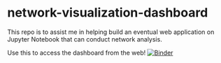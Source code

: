 # network-visualization-dashboard
This repo is to assist me in helping build an eventual web application on Jupyter Notebook that can conduct network analysis.

Use this to access the dashboard from the web! 
[![Binder](https://mybinder.org/badge_logo.svg)](https://mybinder.org/v2/gh/Accessible-Data-and-Code/network-visualization-dashboard/main?urlpath=%2Fvoila%2Frender%2FWebApp_clean.ipynb)
